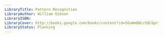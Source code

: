 ```yaml
---
LibraryTitle: Pattern Recognition
LibraryAuthor: William Gibson
LibraryISBN: 
LibraryCover: http://books.google.com/books/content?id=5GvWmQKLchQC&printsec=frontcover&img=1&zoom=1&source=gbs_api
LibraryStatus: Planning
---
```

